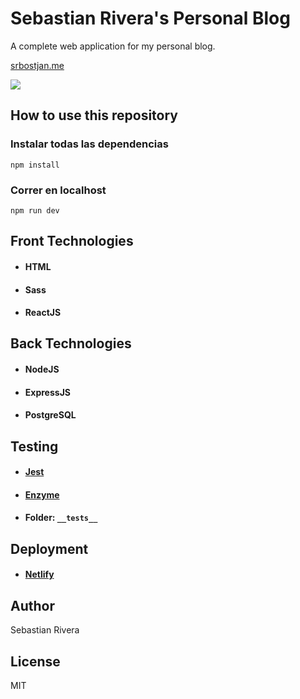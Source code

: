 # Sebastian Rivera's Personal Blog
A complete web application for my personal blog.

[srbostjan.me](https://srbostjan.me)

<img src="https://i.ibb.co/Tt2Z18K/blog-capture.png" />

## How to use this repository
### Instalar todas las dependencias
	npm install
### Correr en localhost
	npm run dev

## Front Technologies
- #### HTML
- #### Sass
- #### ReactJS

## Back Technologies
- #### NodeJS
- #### ExpressJS
- #### PostgreSQL

## Testing
- #### [Jest](https://jestjs.io/)
- #### [Enzyme](https://enzymejs.github.io/)
- #### Folder: `__tests__`


## Deployment
- #### [Netlify](https://www.netlify.com/)

## Author
Sebastian Rivera

## License
MIT